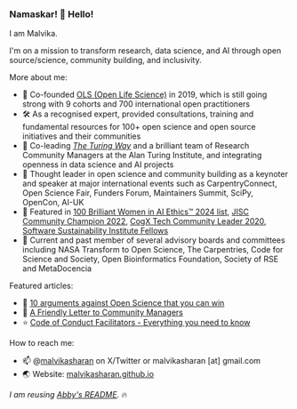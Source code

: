 ### Namaskar! 👋 Hello! 

I am Malvika.

I'm on a mission to transform research, data science, and AI through open source/science, community building, and inclusivity.

More about me:

* 🚧 Co-founded [OLS (Open Life Science)](https://openlifesci.org/) in 2019, which is still going strong with 9 cohorts and 700 international open practitioners
* 🛠 As a recognised expert, provided consultations, training and fundamental resources for 100+ open science and open source initiatives and their communities
* 💪 Co-leading _[The Turing Way](https://the-turing-way.netlify.app/index.html)_ and a brilliant team of Research Community Managers at the Alan Turing Institute, and integrating openness in data science and AI projects
* 📣 Thought leader in open science and community building as a keynoter and speaker at major international events such as CarpentryConnect, Open Science Fair, Funders Forum, Maintainers Summit, SciPy, OpenCon, AI-UK
* 🎉 Featured in [100 Brilliant Women in AI Ethics™ 2024 list](https://womeninaiethics.org/the-list/of-2024/), [JISC Community Champion 2022](https://www.jisc.ac.uk/events/meet-the-community-champions-of-2022), [CogX Tech Community Leader 2020](https://twitter.com/CogX_Festival/status/1270768314789384193), [Software Sustainability Institute Fellows](https://www.software.ac.uk/fellowship-programme/malvika-sharan)
* 👥 Current and past member of several advisory boards and committees including NASA Transform to Open Science, The Carpentries, Code for Science and Society, Open Bioinformatics Foundation, Society of RSE and MetaDocencia

Featured articles:

* 🎯 [10 arguments against Open Science that you can win](https://malvikasharan.github.io/blogs/open-science-argument/)
* 💌 [A Friendly Letter to Community Managers](https://malvikasharan.github.io/blogs/letter-to-community-managers/)
* ⭐ [Code of Conduct Facilitators - Everything you need to know](https://malvikasharan.github.io/blogs/coc-facilitators/)

How to reach me:

* 📫 @[malvikasharan](https://twitter.com/malvikasharan) on X/Twitter or malvikasharan [at] gmail.com
* 🌏 Website: [malvikasharan.github.io](https://malvikasharan.github.io)

*I am reusing [Abby's README](https://github.com/abbycabs/abbycabs).* 🔥
